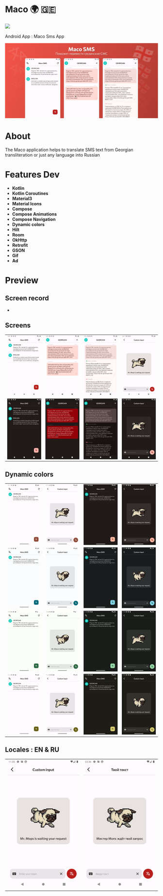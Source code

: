 # Maco 🌍 🇬🇪

<img src="https://raw.githubusercontent.com/andybeardness/Maco-SMS-App/main/app/src/main/1024.png" width="250">

Android App : Maco Sms App

![](/preview/p.png)

# About

The Maco application helps to translate SMS text from Georgian transliteration or just any language into Russian

# Features Dev

- **Kotlin**
- **Kotlin Coroutines**
- **Material3**
- **Material Icons**
- **Compose**
- **Compose Animations**
- **Compose Navigation**
- **Dynamic colors**
- **Hilt**
- **Room**
- **OkHttp**
- **Retrofit**
- **GSON**
- **Gif**
- **Ad**

# Preview

## Screen record

-

## Screens

|   |   |   |   |
| - | - | - | - |
| ![](/preview/screens/hl.png) | ![](/preview/screens/gl.png) | ![](/preview/screens/gtl1.png) | ![](/preview/screens/ml.png) |
| ![](/preview/screens/hd.png) | ![](/preview/screens/gd.png) | ![](/preview/screens/gtd1.png) | ![](/preview/screens/md.png) |

## Dynamic colors

|   |   |   |   |
| - | - | - | - |
| ![](/preview/dynamic/hlr.png) | ![](/preview/dynamic/mlr.png) | ![](/preview/dynamic/hdr.png) | ![](/preview/dynamic/mdr.png) |
| ![](/preview/dynamic/hlb.png) | ![](/preview/dynamic/mlb.png) | ![](/preview/dynamic/hdb.png) | ![](/preview/dynamic/mdb.png) |
| ![](/preview/dynamic/hlg.png) | ![](/preview/dynamic/mlg.png) | ![](/preview/dynamic/hdg.png) | ![](/preview/dynamic/mdg.png) |
| ![](/preview/dynamic/hly.png) | ![](/preview/dynamic/mly.png) | ![](/preview/dynamic/hdy.png) | ![](/preview/dynamic/mdy.png) |

## Locales : EN & RU

|   |   |
| - | - |
| ![](/preview/locale/le.png) | ![](/preview/locale/lr.png) |
